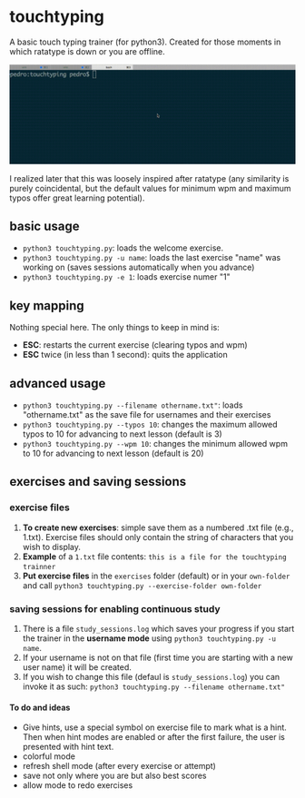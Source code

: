 # touchtyping
A basic touch typing trainer (for python3). Created for those moments in which ratatype is down or you are offline. 

![image](https://raw.githubusercontent.com/PedroLopes/touchtyping/master/images/demo.gif)

I realized later that this was loosely inspired after ratatype (any similarity is purely coincidental, but the default values for minimum wpm and maximum typos offer great learning potential).

## basic usage
* ``python3 touchtyping.py``: loads the welcome exercise.
* ``python3 touchtyping.py -u name``: loads the last exercise "name" was working on (saves sessions automatically when you advance)
* ``python3 touchtyping.py -e 1``: loads exercise numer "1"

## key mapping
Nothing special here. The only things to keep in mind is:
* **ESC**: restarts the current exercise (clearing typos and wpm)
* **ESC** twice (in less than 1 second): quits the application

## advanced usage
* ``python3 touchtyping.py --filename othername.txt"``: loads "othername.txt" as the save file for usernames and their exercises
* ``python3 touchtyping.py --typos 10``: changes the maximum allowed typos to 10 for advancing to next lesson (default is 3)
* ``python3 touchtyping.py --wpm 10``: changes the minimum allowed wpm to 10 for advancing to next lesson (default is 20)

## exercises and saving sessions

### exercise files
1. **To create new exercises**: simple save them as a numbered .txt file (e.g., 1.txt). Exercise files should only contain the string of characters that you wish to display.
2. **Example** of a ``1.txt`` file contents:
   ``this is a file for the touchtyping trainner``
3. **Put exercise files** in the ``exercises`` folder (default) or in your ``own-folder`` and call ``python3 touchtyping.py --exercise-folder own-folder``
   
### saving sessions for enabling continuous study
1. There is a file ``study_sessions.log`` which saves your progress if you start the trainer in the **username mode** using ``python3 touchtyping.py -u name``. 
2. If your username is not on that file (first time you are starting with a new user name) it will be created.
3. If you wish to change this file (defaul is ``study_sessions.log``) you can invoke it as such:  ``python3 touchtyping.py --filename othername.txt"``

#### To do and ideas
* Give hints, use a special symbol on exercise file to mark what is a hint. Then when hint modes are enabled or after the first failure, the user is presented with hint text. 
* colorful mode
* refresh shell mode (after every exercise or attempt)
* save not only where you are but also best scores
* allow mode to redo exercises
